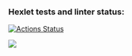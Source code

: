 ### Hexlet tests and linter status:
[![Actions Status](https://github.com/Victoria-Borovik/frontend-project-46/workflows/hexlet-check/badge.svg)](https://github.com/Victoria-Borovik/frontend-project-46/actions)

<a href="https://codeclimate.com/github/Victoria-Borovik/frontend-project-46/maintainability"><img src="https://api.codeclimate.com/v1/badges/62da09c94a2505bbcf11/maintainability" /></a>